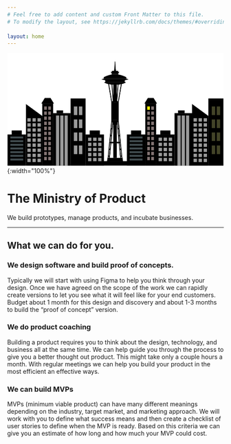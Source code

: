 ```yaml
---
# Feel free to add content and custom Front Matter to this file.
# To modify the layout, see https://jekyllrb.com/docs/themes/#overriding-theme-defaults

layout: home
---
```

![Hi](/assets/images/OneRoomWorking.png){:width="100%"}
# The Ministry of Product
We build prototypes, manage products, and incubate businesses.

---

## What we can do for you.

### We design software and build proof of concepts.

Typically we will start with using Figma to help you think through your design.  Once we have agreed on the scope of the work we can rapidly create versions to let you see what it will feel like for your end customers.  Budget about 1 month for this design and discovery and about 1-3 months to build the “proof of concept” version.

### We do product coaching

Building a product requires you to think about the design, technology, and business all at the same time. We can help guide you through the process to give you a better thought out product. This might take only a couple hours a month. With regular meetings we can help you build your product in the most efficient an effective ways.

### We can build MVPs

MVPs (minimum viable product) can have many different meanings depending on the industry, target market, and marketing approach. We will work with you to define what success means and then create a checklist of user stories to define when the MVP is ready. Based on this criteria we can give you an estimate of how long and how much your MVP could cost.
